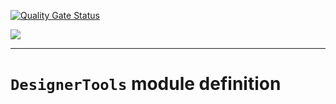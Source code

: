 [![Quality Gate Status](https://sonarcloud.io/api/project_badges/measure?project=Campano_module-designertools&metric=alert_status)](https://sonarcloud.io/dashboard?id=Campano_module-designertools)

<!--
 ___ _            _ _    _ _    __
/ __(_)_ __  _ __| (_)__(_) |_ /_/
\__ \ | '  \| '_ \ | / _| |  _/ -_)
|___/_|_|_|_| .__/_|_\__|_|\__\___|
            |_| 
-->
![](https://docs.simplicite.io//logos/logo250.png)
* * *

`DesignerTools` module definition
=================================



